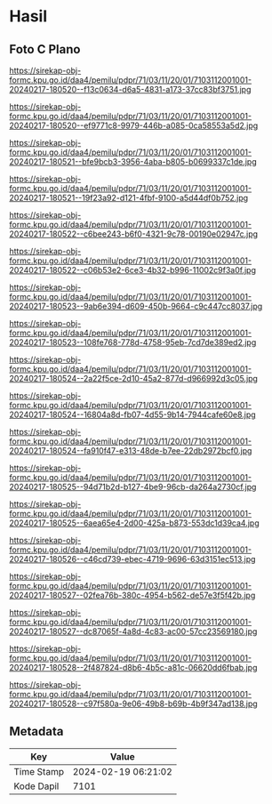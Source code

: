 # Hasil

## Foto C Plano

https://sirekap-obj-formc.kpu.go.id/daa4/pemilu/pdpr/71/03/11/20/01/7103112001001-20240217-180520--f13c0634-d6a5-4831-a173-37cc83bf3751.jpg

https://sirekap-obj-formc.kpu.go.id/daa4/pemilu/pdpr/71/03/11/20/01/7103112001001-20240217-180520--ef9771c8-9979-446b-a085-0ca58553a5d2.jpg

https://sirekap-obj-formc.kpu.go.id/daa4/pemilu/pdpr/71/03/11/20/01/7103112001001-20240217-180521--bfe9bcb3-3956-4aba-b805-b0699337c1de.jpg

https://sirekap-obj-formc.kpu.go.id/daa4/pemilu/pdpr/71/03/11/20/01/7103112001001-20240217-180521--19f23a92-d121-4fbf-9100-a5d44df0b752.jpg

https://sirekap-obj-formc.kpu.go.id/daa4/pemilu/pdpr/71/03/11/20/01/7103112001001-20240217-180522--c6bee243-b6f0-4321-9c78-00190e02947c.jpg

https://sirekap-obj-formc.kpu.go.id/daa4/pemilu/pdpr/71/03/11/20/01/7103112001001-20240217-180522--c06b53e2-6ce3-4b32-b996-11002c9f3a0f.jpg

https://sirekap-obj-formc.kpu.go.id/daa4/pemilu/pdpr/71/03/11/20/01/7103112001001-20240217-180523--9ab6e394-d609-450b-9664-c9c447cc8037.jpg

https://sirekap-obj-formc.kpu.go.id/daa4/pemilu/pdpr/71/03/11/20/01/7103112001001-20240217-180523--108fe768-778d-4758-95eb-7cd7de389ed2.jpg

https://sirekap-obj-formc.kpu.go.id/daa4/pemilu/pdpr/71/03/11/20/01/7103112001001-20240217-180524--2a22f5ce-2d10-45a2-877d-d966992d3c05.jpg

https://sirekap-obj-formc.kpu.go.id/daa4/pemilu/pdpr/71/03/11/20/01/7103112001001-20240217-180524--16804a8d-fb07-4d55-9b14-7944cafe60e8.jpg

https://sirekap-obj-formc.kpu.go.id/daa4/pemilu/pdpr/71/03/11/20/01/7103112001001-20240217-180524--fa910f47-e313-48de-b7ee-22db2972bcf0.jpg

https://sirekap-obj-formc.kpu.go.id/daa4/pemilu/pdpr/71/03/11/20/01/7103112001001-20240217-180525--94d71b2d-b127-4be9-96cb-da264a2730cf.jpg

https://sirekap-obj-formc.kpu.go.id/daa4/pemilu/pdpr/71/03/11/20/01/7103112001001-20240217-180525--6aea65e4-2d00-425a-b873-553dc1d39ca4.jpg

https://sirekap-obj-formc.kpu.go.id/daa4/pemilu/pdpr/71/03/11/20/01/7103112001001-20240217-180526--c46cd739-ebec-4719-9696-63d3151ec513.jpg

https://sirekap-obj-formc.kpu.go.id/daa4/pemilu/pdpr/71/03/11/20/01/7103112001001-20240217-180527--02fea76b-380c-4954-b562-de57e3f5f42b.jpg

https://sirekap-obj-formc.kpu.go.id/daa4/pemilu/pdpr/71/03/11/20/01/7103112001001-20240217-180527--dc87065f-4a8d-4c83-ac00-57cc23569180.jpg

https://sirekap-obj-formc.kpu.go.id/daa4/pemilu/pdpr/71/03/11/20/01/7103112001001-20240217-180528--2f487824-d8b6-4b5c-a81c-06620dd6fbab.jpg

https://sirekap-obj-formc.kpu.go.id/daa4/pemilu/pdpr/71/03/11/20/01/7103112001001-20240217-180528--c97f580a-9e06-49b8-b69b-4b9f347ad138.jpg


## Metadata

| Key        | Value               |
| ---------- | ------------------- |
| Time Stamp | 2024-02-19 06:21:02 |
| Kode Dapil | 7101                |



